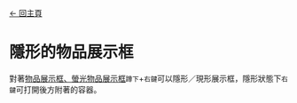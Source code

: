 [← 回主頁](../)
# 隱形的物品展示框

對著[物品展示框、螢光物品展示框](https://minecraft.fandom.com/zh/wiki/物品展示框)`蹲下`+`右鍵`可以隱形／現形展示框，隱形狀態下`右鍵`可打開後方附著的容器。
